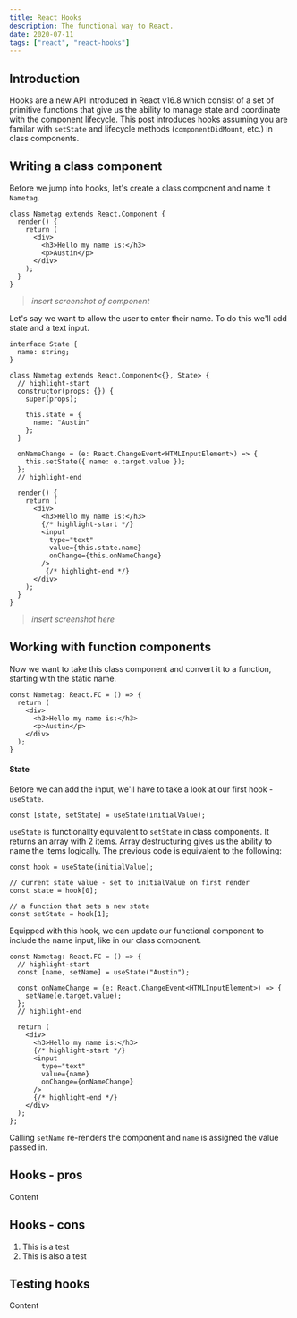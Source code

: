 ```yaml
---
title: React Hooks 
description: The functional way to React.
date: 2020-07-11
tags: ["react", "react-hooks"]
---
```


## Introduction

Hooks are a new API introduced in React v16.8 which consist of a set of primitive functions that give us the ability to manage state and coordinate with the component lifecycle. This post introduces hooks assuming you are familar with `setState` and lifecycle methods (`componentDidMount`, etc.) in class components.

## Writing a class component

Before we jump into hooks, let's create a class component and name it `Nametag`.

```tsx
class Nametag extends React.Component {
  render() {
    return (
      <div>
        <h3>Hello my name is:</h3>
        <p>Austin</p>
      </div>
    );
  }
}
```

> *insert screenshot of component*

Let's say we want to allow the user to enter their name. To do this we'll add state and a text input.

```tsx
interface State {
  name: string;
}

class Nametag extends React.Component<{}, State> {
  // highlight-start
  constructor(props: {}) {
    super(props);

    this.state = {
      name: "Austin"
    };
  }

  onNameChange = (e: React.ChangeEvent<HTMLInputElement>) => {
    this.setState({ name: e.target.value });
  };
  // highlight-end

  render() {
    return (
      <div>
        <h3>Hello my name is:</h3>
        {/* highlight-start */}
        <input
          type="text"
          value={this.state.name}
          onChange={this.onNameChange}
        />
         {/* highlight-end */}
      </div>
    );
  }
}
```

> *insert screenshot here*

## Working with function components

Now we want to take this class component and convert it to a function, starting with the static name.

```tsx
const Nametag: React.FC = () => {
  return (
    <div>
      <h3>Hello my name is:</h3>
      <p>Austin</p>
    </div>
  );
}
```

#### State

Before we can add the input, we'll have to take a look at our first hook - `useState`.

```tsx
const [state, setState] = useState(initialValue);
```

`useState` is functionallty equivalent to `setState` in class components. It returns an array with 2 items. Array destructuring gives us the ability to name the items logically. The previous code is equivalent to the following:

```tsx
const hook = useState(initialValue);

// current state value - set to initialValue on first render
const state = hook[0];

// a function that sets a new state
const setState = hook[1];
```

Equipped with this hook, we can update our functional component to include the name input, like in our class component.

```tsx
const Nametag: React.FC = () => {
  // highlight-start
  const [name, setName] = useState("Austin");

  const onNameChange = (e: React.ChangeEvent<HTMLInputElement>) => {
    setName(e.target.value);
  };
  // highlight-end

  return (
    <div>
      <h3>Hello my name is:</h3>
      {/* highlight-start */}
      <input
        type="text"
        value={name}
        onChange={onNameChange}
      />
      {/* highlight-end */}
    </div>
  );
};
```

Calling `setName` re-renders the component and `name` is assigned the value passed in.

## Hooks - pros

Content

## Hooks - cons

1. This is a test
2. This is also a test

## Testing hooks

Content
